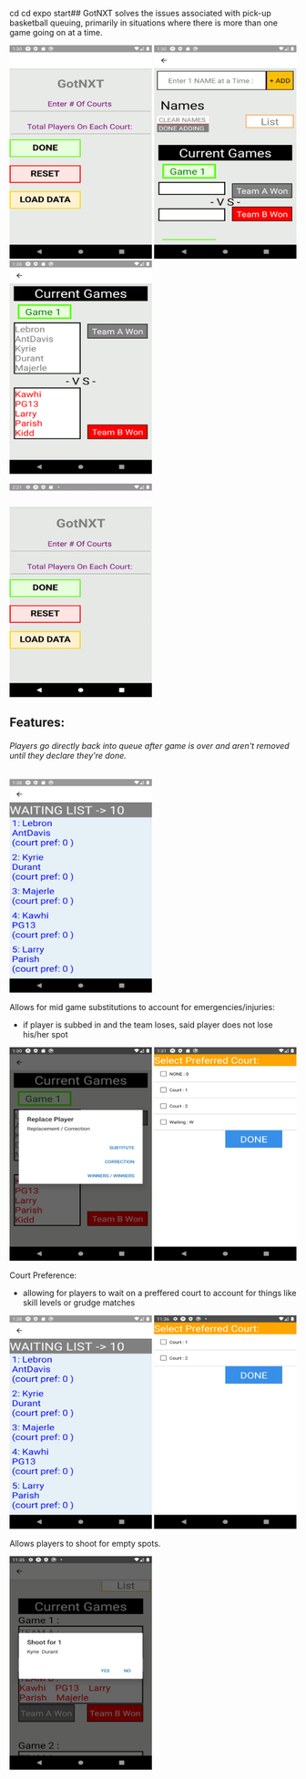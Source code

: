 
cd cd expo start## GotNXT solves the issues associated with pick-up basketball queuing, primarily in situations where there is more than one game going on at a time.


<p float='left'>
<img src="https://github.com/cfirinidis/GotNXT/blob/MASTER/PICTURES/Screenshot_1581445804.png" width="250" height="375">
<img src="https://github.com/cfirinidis/GotNXT/blob/MASTER/PICTURES/Screenshot_1581445815.png" width="250" height="375">
<img src="https://github.com/cfirinidis/GotNXT/blob/MASTER/PICTURES/Screenshot_1581445821.png" width="250" height="375">
 </p>
<img src="https://github.com/cfirinidis/GotNXT/blob/MASTER/PICTURES/vid1.gif" width="250" height="375">


## Features:
###### Players go directly back into queue after game is over and aren't removed until they declare they're done.

<img src="https://github.com/cfirinidis/GotNXT/blob/MASTER/PICTURES/Screenshot_1581446293.png" width="250" height="375">



Allows for mid game substitutions to account for emergencies/injuries:
- if player is subbed in and the team loses, said player does not lose his/her spot
<p float='left'>
<img src="https://github.com/cfirinidis/GotNXT/blob/MASTER/PICTURES/Screenshot_1581445831.png" width="250" height="375">


<img src="https://github.com/cfirinidis/GotNXT/blob/MASTER/PICTURES/Screenshot_1581445886.png" width="250" height="375">

</p>

Court Preference:
 - allowing for players to wait on a preffered court to account for things like skill levels or grudge matches
 <p float='left'>
 <img src="https://github.com/cfirinidis/GotNXT/blob/MASTER/PICTURES/Screenshot_1581446293.png" width="250" height="375">

<img src="https://github.com/cfirinidis/GotNXT/blob/MASTER/PICTURES/Screenshot_1579062995.png" width="250" height="375">
</p>
 
Allows players to shoot for empty spots.


<img src="https://github.com/cfirinidis/GotNXT/blob/MASTER/PICTURES/Screenshot_1579062932.png" width="250" height="375">



